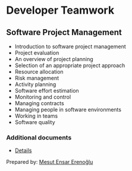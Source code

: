 # Developer Teamwork

## Software Project Management

* lntroduction to software project management
* Project evaluation
* An overview of project planning
* Selection of an appropriate project approach
* Resource allocation
* Risk management
* Activity planning
* Software effort estimation
* Monitoring and control
* Managing contracts
* Managing people in software environments
* Working in teams
* Software quality


### Additional documents
* [Details](https://github.com/baristutakli/Developer_Teamwork/blob/main/Project%20Management/Sofware%20Project%20Management.pptx)


Prepared by: [Mesut Ensar Erenoğlu](https://github.com/ensarerenoglu)

